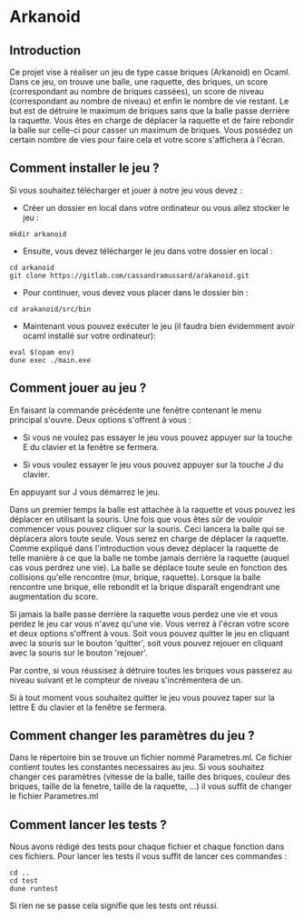 # Arkanoid



## Introduction

Ce projet vise à réaliser un jeu de type casse briques (Arkanoid) en Ocaml. Dans ce jeu, on trouve une balle, une raquette, des briques, un score (correspondant au nombre de briques cassées), un score de niveau (correspondant au nombre de niveau) et enfin le nombre de vie restant. Le but est de détruire le maximum de briques sans que la balle passe derrière la raquette. Vous êtes en charge de déplacer la raquette et de faire rebondir la balle sur celle-ci pour casser un maximum de briques. Vous possédez un certain nombre de vies pour faire cela et votre score s'affichera à l'écran. 

## Comment installer le jeu ?
Si vous souhaitez télécharger et jouer à notre jeu vous devez :

- Créer un dossier en local dans votre ordinateur ou vous allez stocker le jeu :

```
mkdir arkanoid 
```

- Ensuite, vous devez télécharger le jeu dans votre dossier en local :

```
cd arkanoid 
git clone https://gitlab.com/cassandramussard/arakanoid.git
```

- Pour continuer, vous devez vous placer dans le dossier bin : 
```
cd arakanoid/src/bin
```

- Maintenant vous pouvez exécuter le jeu (il faudra bien évidemment avoir ocaml installé sur votre ordinateur): 
```
eval $(opam env)
dune exec ./main.exe
```


## Comment jouer au jeu ?

En faisant la commande précédente une fenêtre contenant le menu principal s'ouvre. 
Deux options s'offrent à vous : 

- Si vous ne voulez pas essayer le jeu vous pouvez appuyer sur la touche E du clavier et la fenêtre se fermera.

- Si vous voulez essayer le jeu vous pouvez appuyer sur la touche J du clavier. 

En appuyant sur J vous démarrez le jeu. 

Dans un premier temps la balle est attachée à la raquette et vous pouvez les déplacer en utilisant la souris. Une fois que vous êtes sûr de vouloir commencer vous pouvez cliquer sur la souris. Ceci lancera la balle qui se déplacera alors toute seule. 
Vous serez en charge de déplacer la raquette. 
Comme expliqué dans l'introduction vous devez déplacer la raquette de telle manière à ce que la balle ne tombe jamais derrière la raquette (auquel cas vous perdrez une vie). La balle se déplace toute seule en fonction des collisions qu'elle rencontre (mur, brique, raquette). Lorsque la balle rencontre une brique, elle rebondit et la brique disparaît engendrant une augmentation du score. 

Si jamais la balle passe derrière la raquette vous perdez une vie et vous perdez le jeu car vous n'avez qu'une vie. Vous verrez à l'écran votre score et deux options s'offrent à vous. Soit vous pouvez quitter le jeu en cliquant avec la souris sur le bouton 'quitter', soit vous pouvez rejouer en cliquant avec la souris sur le bouton 'rejouer'.

Par contre, si vous réussisez à détruire toutes les briques vous passerez au niveau suivant et le compteur de niveau s'incrémentera de un. 

Si à tout moment vous souhaitez quitter le jeu vous pouvez taper sur la lettre E du clavier et la fenêtre se fermera.


## Comment changer les paramètres du jeu ?
Dans le répertoire bin se trouve un fichier nommé Parametres.ml. Ce fichier contient toutes les constantes necessaires au jeu. Si vous souhaitez changer ces paramètres (vitesse de la balle, taille des briques, couleur des briques, taille de la fenetre, taille de la raquette, ...) il vous suffit de changer le fichier Parametres.ml


## Comment lancer les tests ?

Nous avons rédigé des tests pour chaque fichier et chaque fonction dans ces fichiers. Pour lancer les tests il vous suffit de lancer ces commandes :

```
cd ..
cd test
dune runtest
```
Si rien ne se passe cela signifie que les tests ont réussi.

